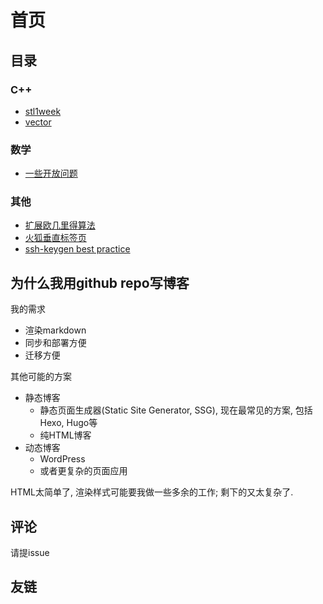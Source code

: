 # 首页

## 目录

### C++

- [stl1week](src/stl1weekend.md)
- [vector](src/vector.md)

### 数学

- [一些开放问题](src/some-open-problems.md)

### 其他

- [扩展欧几里得算法](src/exgcd.md)
- [火狐垂直标签页](src/firefox-vertical-tab.md)
- [ssh-keygen best practice](src/ssh-keygen_best_practice.md)

## 为什么我用github repo写博客

我的需求

- 渲染markdown
- 同步和部署方便
- 迁移方便

其他可能的方案

- 静态博客
  - 静态页面生成器(Static Site Generator, SSG), 现在最常见的方案, 包括Hexo, Hugo等
  - 纯HTML博客
- 动态博客
  - WordPress
  - 或者更复杂的页面应用

HTML太简单了, 渲染样式可能要我做一些多余的工作; 剩下的又太复杂了.

## 评论

请提issue

## 友链
